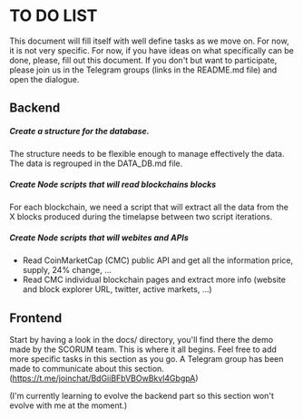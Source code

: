 # TO DO LIST

This document will fill itself with well define tasks as we move on. For now, it is not very specific. 
For now, if you have ideas on what specifically can be done, please, fill out this document. If you don't but want to participate, please join us in the Telegram groups (links in the README.md file) and open the dialogue. 

## Backend

##### Create a structure for the database. 

The structure needs to be flexible enough to manage effectively the data. The data is regrouped in the DATA_DB.md file. 

##### Create Node scripts that will read blockchains blocks

For each blockchain, we need a script that will extract all the data from the X blocks produced during the timelapse between two script iterations. 

##### Create Node scripts that will webites and APIs

- Read CoinMarketCap (CMC) public API and get all the information price, supply, 24% change, ...
- Read CMC individual blockchain pages and extract more info (website and block explorer URL, twitter, active markets, ...)



## Frontend

Start by having a look in the docs/ directory, you'll find there the demo made by the SCORUM team. This is where it all begins.
Feel free to add more specific tasks in this section as you go. 
A Telegram group has been made to communicate about this section. (https://t.me/joinchat/BdGiiBFbVBOwBkvl4GbgpA)

(I'm currently learning to evolve the backend part so this section won't evolve with me at the moment.)


